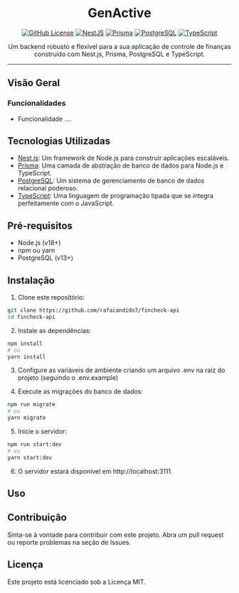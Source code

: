 <div align="center">

# GenActive

[![GitHub License](https://img.shields.io/github/license/rafacandido7/fincheck-api)](https://github.com/rafacandido7/fincheck-api/LICENSE)
[![NestJS](https://img.shields.io/badge/NestJS-10.0.0-E0234E)](https://nestjs.com/)
[![Prisma](https://img.shields.io/badge/Prisma-5.3.1-105C7E)](https://www.prisma.io/)
[![PostgreSQL](https://img.shields.io/badge/PostgreSQL-13-336791)](https://www.postgresql.org/)
[![TypeScript](https://img.shields.io/badge/TypeScript-5.1.3-007ACC)](https://www.typescriptlang.org/)

Um backend robusto e flexível para a sua aplicação de controle de finanças construído com Nest.js, Prisma, PostgreSQL e TypeScript.

</div>

---

## Visão Geral


### Funcionalidades

- Funcionalidade ....

## Tecnologias Utilizadas

- [Nest.js](https://nestjs.com/): Um framework de Node.js para construir aplicações escaláveis.
- [Prisma](https://www.prisma.io/): Uma camada de abstração de banco de dados para Node.js e TypeScript.
- [PostgreSQL](https://www.postgresql.org/): Um sistema de gerenciamento de banco de dados relacional poderoso.
- [TypeScript](https://www.typescriptlang.org/): Uma linguagem de programação tipada que se integra perfeitamente com o JavaScript.

## Pré-requisitos

- Node.js (v18+)
- npm ou yarn
- PostgreSQL (v13+)

## Instalação

1. Clone este repositório:

```bash
git clone https://github.com/rafacandido7/fincheck-api
cd fincheck-api
```

2. Instale as dependências:

```bash
npm install
# ou
yarn install
```

3. Configure as variáveis de ambiente criando um arquivo .env na raiz do projeto (seguindo o .env.example)

4. Execute as migrações do banco de dados:

```bash
npm run migrate
# ou
yarn migrate
```

5. Inicie o servidor:

```bash
npm run start:dev
# ou
yarn start:dev
```

6. O servidor estará disponível em http://localhost:3111.

## Uso

## Contribuição
Sinta-se à vontade para contribuir com este projeto. Abra um pull request ou reporte problemas na seção de Issues.

## Licença
Este projeto está licenciado sob a Licença MIT.

